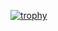 [![trophy](https://github-profile-trophy.vercel.app/?username=julio-tl&theme=onedark&title=Stars,Commit,Repositories)](https://github.com/ryo-ma/github-profile-trophy)
